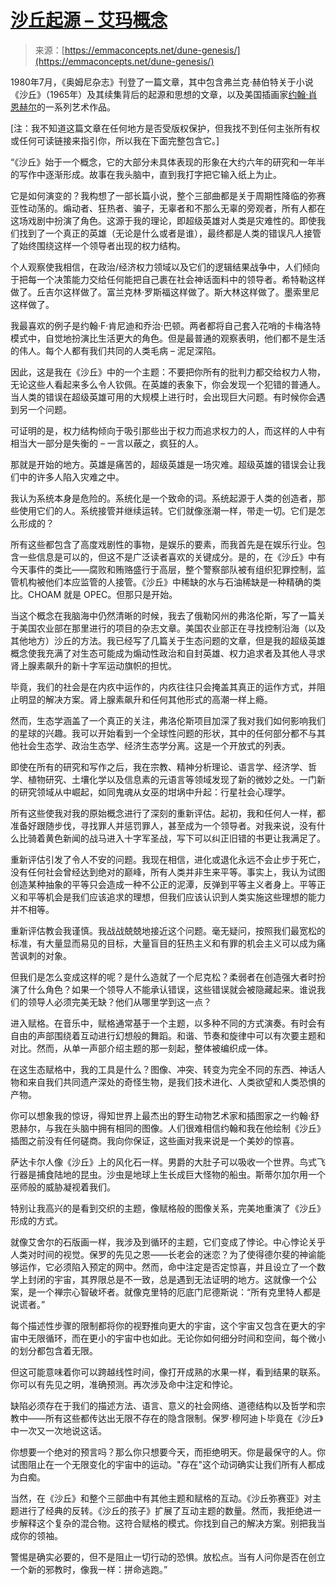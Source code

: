 <!--yml

category: 未分类

date: 2024-05-29 12:32:22

-->

# [沙丘起源 – 艾玛概念](https://emmaconcepts.net/dune-genesis/)

> 来源：[https://emmaconcepts.net/dune-genesis/](https://emmaconcepts.net/dune-genesis/)

1980年7月，《奥姆尼杂志》刊登了一篇文章，其中包含弗兰克·赫伯特关于小说《沙丘》（1965年）及其续集背后的起源和思想的文章，以及美国插画家[约翰·肖恩赫尔](https://en.wikipedia.org/wiki/John_Schoenherr)的一系列艺术作品。

[注：我不知道这篇文章在任何地方是否受版权保护，但我找不到任何主张所有权或任何可读链接来指引你，所以我在下面完整包含它。]

“《沙丘》始于一个概念，它的大部分未具体表现的形象在大约六年的研究和一年半的写作中逐渐形成。故事在我头脑中，直到我打字把它输入纸上为止。

它是如何演变的？我构想了一部长篇小说，整个三部曲都是关于周期性降临的弥赛亚性动荡的。煽动者、狂热者、骗子，无辜者和不那么无辜的旁观者，所有人都在这场戏剧中扮演了角色。这源于我的理论，即超级英雄对人类是灾难性的。即使我们找到了一个真正的英雄（无论是什么或者是谁），最终都是人类的错误凡人接管了始终围绕这样一个领导者出现的权力结构。

个人观察使我相信，在政治/经济权力领域以及它们的逻辑结果战争中，人们倾向于把每一个决策能力交给任何能把自己裹在社会神话面料中的领导者。希特勒这样做了。丘吉尔这样做了。富兰克林·罗斯福这样做了。斯大林这样做了。墨索里尼这样做了。

我最喜欢的例子是约翰·F·肯尼迪和乔治·巴顿。两者都将自己套入花哨的卡梅洛特模式中，自觉地扮演比生活更大的角色。但是最普通的观察表明，他们都不是生活的伟人。每个人都有我们共同的人类毛病 – 泥足深陷。

因此，这是我在《沙丘》中的一个主题：不要把你所有的批判力都交给权力人物，无论这些人看起来多么令人钦佩。在英雄的表象下，你会发现一个犯错的普通人。当人类的错误在超级英雄可用的大规模上进行时，会出现巨大问题。有时候你会遇到另一个问题。

可证明的是，权力结构倾向于吸引那些出于权力而追求权力的人，而这样的人中有相当大一部分是失衡的 – 一言以蔽之，疯狂的人。

那就是开始的地方。英雄是痛苦的，超级英雄是一场灾难。超级英雄的错误会让我们中的许多人陷入灾难之中。

我认为系统本身是危险的。系统化是一个致命的词。系统起源于人类的创造者，那些使用它们的人。系统接管并继续运转。它们就像涨潮一样，带走一切。它们是怎么形成的？

所有这些都包含了高度戏剧性的事物，是娱乐的要素，而我首先是在娱乐行业。包含一些信息是可以的，但这不是广泛读者喜欢的关键成分。是的，在《沙丘》中有今天事件的类比——腐败和贿赂盛行于高层，整个警察部队被有组织犯罪控制，监管机构被他们本应监管的人接管。《沙丘》中稀缺的水与石油稀缺是一种精确的类比。CHOAM 就是 OPEC。但那只是开始。

当这个概念在我脑海中仍然清晰的时候，我去了俄勒冈州的弗洛伦斯，写了一篇关于美国农业部在那里进行的项目的杂志文章。美国农业部正在寻找控制沿海（以及其他地方）沙丘的方法。我已经写了几篇关于生态问题的文章，但是我的超级英雄概念使我充满了对生态可能成为煽动性政治和自封英雄、权力追求者及其他人寻求肾上腺素飙升的新十字军运动旗帜的担忧。

毕竟，我们的社会是在内疚中运作的，内疚往往只会掩盖其真正的运作方式，并阻止明显的解决方案。肾上腺素飙升和任何其他形式的高潮一样上瘾。

然而，生态学涵盖了一个真正的关注，弗洛伦斯项目加深了我对我们如何影响我们的星球的兴趣。我可以开始看到一个全球性问题的形状，其中的任何部分都不与其他社会生态学、政治生态学、经济生态学分离。这是一个开放式的列表。

即使在所有的研究和写作之后，我在宗教、精神分析理论、语言学、经济学、哲学、植物研究、土壤化学以及信息素的元语言等领域发现了新的微妙之处。一门新的研究领域从中崛起，如同鬼魂从女巫的坩埚中升起：行星社会心理学。

所有这些使我对我的原始概念进行了深刻的重新评估。起初，我和任何人一样，都准备好跟随步伐，寻找罪人并惩罚罪人，甚至成为一个领导者。对我来说，没有什么比骑着黄色新闻的战马进入十字军圣战，写下可以纠正旧错的书更让我满足了。

重新评估引发了令人不安的问题。我现在相信，进化或退化永远不会止步于死亡，没有任何社会曾经达到绝对的巅峰，所有人类并非生来平等。事实上，我认为试图创造某种抽象的平等只会造成一种不公正的泥潭，反弹到平等主义者身上。平等正义和平等机会是我们应该追求的理想，但我们应该认识到人类实施这些理想的能力并不相等。

重新评估教会我谨慎。我战战兢兢地接近这个问题。毫无疑问，按照我们最宽松的标准，有大量显而易见的目标，大量盲目的狂热主义和有罪的机会主义可以成为痛苦讽刺的对象。

但我们是怎么变成这样的呢？是什么造就了一个尼克松？柔弱者在创造强大者时扮演了什么角色？如果一个领导人不能承认错误，这些错误就会被隐藏起来。谁说我们的领导人必须完美无缺？他们从哪里学到这一点？

进入赋格。在音乐中，赋格通常基于一个主题，以多种不同的方式演奏。有时会有自由的声部围绕着互动进行幻想般的舞蹈。和谐、节奏和旋律中可以有次要主题和对比。然而，从单一声部介绍主题的那一刻起，整体被编织成一体。

在这生态赋格中，我的工具是什么？图像、冲突、转变为完全不同的东西、神话人物和来自我们共同遗产深处的奇怪生物，是我们技术进化、人类欲望和人类恐惧的产物。

你可以想象我的惊讶，得知世界上最杰出的野生动物艺术家和插图家之一约翰·舒恩赫尔，与我在头脑中拥有相同的图像。人们很难相信约翰和我在他绘制《沙丘》插图之前没有任何磋商。我向你保证，这些画对我来说是一个美妙的惊喜。

萨达卡尔人像《沙丘》上的风化石一样。男爵的大肚子可以吸收一个世界。鸟式飞行器是捕食陆地的昆虫。沙虫是地球上生长成巨大怪物的船虫。斯蒂尔加尔用一个巫师般的威胁凝视着我们。

特别让我高兴的是看到交织的主题，像赋格般的图像关系，完美地重演了《沙丘》形成的方式。

就像艾舍尔的石版画一样，我涉及到循环的主题，它们变成了悖论。中心悖论关乎人类对时间的视觉。保罗的先见之恩——长老会的迷恋？为了使得德尔斐的神谕能够运作，它必须陷入预定的网中。然而，命中注定是否定惊喜，并且设立了一个数学上封闭的宇宙，其界限总是不一致，总是遇到无法证明的地方。这就像一个公案，是一个禅宗心智破坏者。就像克里特的厄底门尼德斯说：“所有克里特人都是说谎者。”

每个描述性步骤的限制都将你的视野推向更大的宇宙，这个宇宙又包含在更大的宇宙中无限循环，而在更小的宇宙中也如此。无论你如何细分时间和空间，每个微小的划分都包含着无限。

但这可能意味着你可以跨越线性时间，像打开成熟的水果一样，看到结果的联系。你可以有先见之明，准确预测。再次涉及命中注定和悖论。

缺陷必须存在于我们的描述方法、语言、意义的社会网络、道德结构以及哲学和宗教中——所有这些都传达出无限不存在的隐含限制。保罗·穆阿迪卜毕竟在《沙丘》中一次又一次地说这话。

你想要一个绝对的预言吗？那么你只想要今天，而拒绝明天。你是最保守的人。你试图阻止在一个无限变化的宇宙中的运动。"存在"这个动词确实让我们所有人都成为白痴。

当然，在《沙丘》和整个三部曲中有其他主题和赋格的互动。《沙丘弥赛亚》对主题进行了经典的反转。《沙丘的孩子》扩展了互动主题的数量。然而，我拒绝进一步解释这个复杂的混合物。这符合赋格的模式。你找到自己的解决方案。别把我当成你的领袖。

警惕是确实必要的，但不是阻止一切行动的恐惧。放松点。当有人问你是否在创立一个新的邪教时，像我一样：拼命逃跑。”
